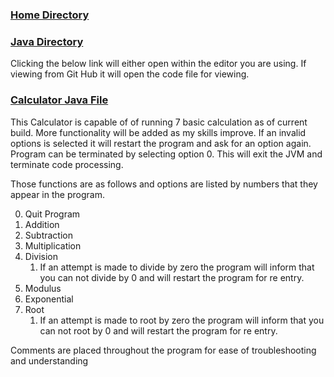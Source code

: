 ### [Home Directory](/CodeLanguages/ReadMe.md)

### [Java Directory](/CodeLanguages/Java/JavaContents.md)

Clicking the below link will either open within the editor you are using. 
If viewing from Git Hub it will open the code file for viewing.
### [Calculator Java File](calculator.java)

This Calculator is capable of of running 7 basic calculation as of current build. More functionality will be added as my skills improve. 
If an invalid options is selected it will restart the program and ask for an option again. Program can be terminated by selecting option 0. This will exit the JVM and terminate code processing. 

Those functions are as follows and options are listed by numbers that they appear in the program.

0. Quit Program
1. Addition
2. Subtraction
3. Multiplication
4. Division
	1. If an attempt is made to divide by zero the program will inform that you can not divide by 0 and will restart the program for re entry. 
5. Modulus 
6. Exponential
7. Root
	1. If an attempt is made to root by zero the program will inform that you can not root by 0 and will restart the program for re entry. 

Comments are placed throughout the program for ease of troubleshooting and understanding